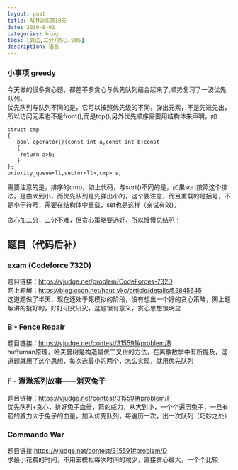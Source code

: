 ```yaml
---
layout: post
title: ACM训练第10天
date: 2019-8-01
categories: blog
tags: [算法,二分+贪心,训练]
description: 语言
---
```


### 小事项 greedy
今天做的很多贪心题，都差不多贪心与优先队列结合起来了,顺势复习了一波优先队列。<br/>
优先队列与队列不同的是，它可以按照优先级的不同，弹出元素，不是先进先出，所以访问元素也不是front(),而是top(),另外优先顺序需要用结构体来声明，如 <br/>

    struct cmp
    {
       bool operator()(const int a,const int b)const 
       {
       	return a>b;
       }
    };
    priority_queue<ll,vector<ll>,cmp> s;

需要注意的是，排序的cmp，如上代码，与sort()不同的是，如果sort按照这个排法，是由大到小，而优先队列是先弹出小的，这个要注意，而且重载的是括号，不是小于符号，需要在结构体中重载，set也是这样（亲试有效)。<br/>

贪心加二分，二分不难，但贪心策略要选好，所以慢慢总结叭！<br/>


## 题目（代码后补）

### exam (Codeforce 732D)
题目链接：<https://vjudge.net/problem/CodeForces-732D><br/>
网上题解：<https://blog.csdn.net/haut_ykc/article/details/52845645><br/>
这道题做了半天，现在还处于死模拟的阶段，没有想出一个好的贪心策略，网上题解讲的挺好的，好好研究研究，这题很有意义，贪心思想很明显<br/>

### B - Fence Repair 
题目链接：<https://vjudge.net/contest/315591#problem/B><br/>
huffuman原理，哈夫曼树是构造最优二叉树的方法，在离散数学中有所提及，这道题就用了这个思想，每次选最小的两个，怎么实现，就用优先队列<br/>

### F - 湫湫系列故事——消灭兔子 
题目链接：<https://vjudge.net/contest/315591#problem/F><br/>
优先队列+贪心，排好兔子血量，箭的威力，从大到小，一个个遍历兔子，一旦有箭的威力大于兔子的血量，加入优先队列，每遍历一次，出一次队列（巧妙之处）<br/>

### Commando War
题目链接:<https://vjudge.net/contest/315591#problem/D><br/>
求最小花费的时间，不用去模拟每次时间的减少，直接贪心最大，一个个比较<br/>






